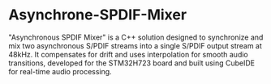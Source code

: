 # Asynchrone-SPDIF-Mixer
"Asynchronous SPDIF Mixer" is a C++ solution designed to synchronize and mix two asynchronous S/PDIF streams into a single S/PDIF output stream at 48kHz. It compensates for drift and uses interpolation for smooth audio transitions, developed for the STM32H723 board and built using CubeIDE for real-time audio processing.
